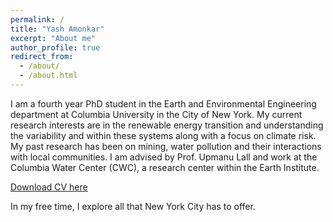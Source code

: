 ```yaml
---
permalink: /
title: "Yash Amonkar"
excerpt: "About me"
author_profile: true
redirect_from: 
  - /about/
  - /about.html
---
```


I am a fourth year PhD student in the Earth and Environmental Engineering department at Columbia University in the City of New York. 
My current research interests are in the renewable energy transition and understanding the variability and within these systems along with a focus on climate risk. 
My past research has been on mining, water pollution and their interactions with local communities. 
I am advised by Prof. Upmanu Lall and work at the Columbia Water Center (CWC), a research center within the Earth Institute.

[Download CV here](http://yashamonkar.github.io/files/Academic_CV.pdf)


In my free time, I explore all that New York City has to offer.  
